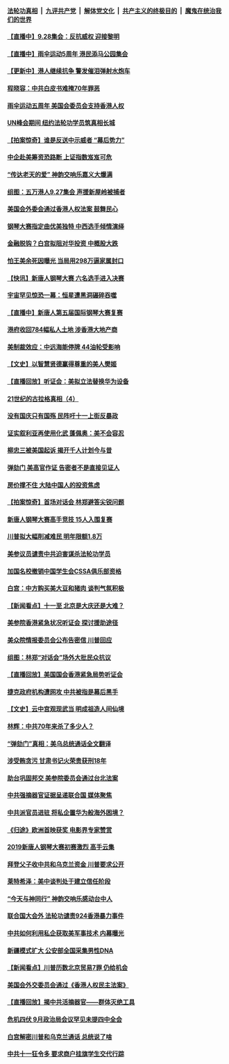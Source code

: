 ####  [法轮功真相](../../../../basic/blob/master/README.md?t=09281500) &nbsp;|&nbsp; [九评共产党](../../../../9ping.md/blob/master/README.md?t=09281500) &nbsp;|&nbsp; [解体党文化](../../../../jtdwh.md/blob/master/README.md?t=09281500)  &nbsp;|&nbsp; [共产主义的终极目的](../../../../gczydzjmd.md/blob/master/README.md?t=09281500) &nbsp;|&nbsp; [魔鬼在统治我们的世界](../../../../mgztzwmdsj.md/blob/master/README.md?t=09281500) 

#### [【直播中】9.28集会：反抗威权 迎接黎明](../pages/nf4514/n11544233.md?t=09281500) 

#### [【直播中】雨伞运动5周年 港民添马公园集会](../pages/nf4514/n11552529.md?t=09281500) 

#### [【更新中】港人继续抗争 警发催泪弹射水炮车](../pages/nf4514/n11552329.md?t=09281500) 

#### [程晓容：中共白皮书难掩70年罪恶](../pages/nf4514/n11552335.md?t=09281500) 

#### [雨伞运动五周年 美国会委员会支持香港人权](../pages/nf4514/n11551792.md?t=09281500) 

#### [UN峰会期间 纽约法轮功学员筑真相长城](../pages/nf4514/n11551758.md?t=09281500) 

#### [【拍案惊奇】谁是反送中示威者 “幕后势力”](../pages/nf4514/n11551909.md?t=09281500) 

#### [中企赴美筹资恐路断 上证指数岌岌可危](../pages/nf4514/n11551697.md?t=09281500) 

#### [“传达老天的爱” 神韵交响乐嘉义大爆满](../pages/nf4514/n11551879.md?t=09281500) 

#### [组图：五万港人9.27集会 声援新屋岭被捕者](../pages/nf4514/n11551844.md?t=09281500) 

#### [美国会外委会通过香港人权法案 鼓舞民心](../pages/nf4514/n11551555.md?t=09281500) 

#### [钢琴大赛指定曲优美独特 中西选手倾情演绎](../pages/nf4514/n11551578.md?t=09281500) 

#### [金融脱钩？白宫拟阻对华投资 中概股大跌](../pages/nf4514/n11551260.md?t=09281500) 

#### [怕王美余死因曝光 当局用298万逼家属封口](../pages/nf4514/n11546241.md?t=09281500) 

#### [【快讯】新唐人钢琴大赛 六名选手进入决赛](../pages/nf4514/n11551541.md?t=09281500) 

#### [宇宙罕见惊恐一幕：恒星遭黑洞碾碎吞噬](../pages/nf4514/n11551114.md?t=09281500) 

#### [【直播中】新唐人第五届国际钢琴大赛复赛](../pages/nf4514/n11549569.md?t=09281500) 

#### [港府收回784幅私人土地 涉香港大地产商](../pages/nf4514/n11551088.md?t=09281500) 

#### [美制裁效应：中远海能停牌 44油轮受影响](../pages/nf4514/n11550947.md?t=09281500) 

#### [【文史】以智慧贤德赢得尊重的美人樊姬](../pages/nf4514/n11539138.md?t=09281500) 

#### [【直播回放】听证会：美拟立法替换华为设备](../pages/nf4514/n11549193.md?t=09281500) 

#### [21世纪的古拉格真相（4）](../pages/nf4514/n11546060.md?t=09281500) 

#### [没有国庆只有国殇 民阵吁十一上街反暴政](../pages/nf4514/n11549314.md?t=09281500) 

#### [证实叙利亚再使用化武 蓬佩奥：美不会容忍](../pages/nf4514/n11550126.md?t=09281500) 

#### [柳忠三被美国起诉 揭开千人计划今与昔](../pages/nf4514/n11541932.md?t=09281500) 

#### [弹劾门 美高官作证 告密者不是直接见证人](../pages/nf4514/n11549189.md?t=09281500) 

#### [房价撑不住 大陆中国人的投资焦虑](../pages/nf4514/n11531149.md?t=09281500) 

#### [【拍案惊奇】首场对话会 林郑避答尖锐问题](../pages/nf4514/n11549383.md?t=09281500) 

#### [新唐人钢琴大赛高手竞技 15人入围复赛](../pages/nf4514/n11548974.md?t=09281500) 

#### [川普拟大幅削减难民 明年限额1.8万](../pages/nf4514/n11549250.md?t=09281500) 

#### [美参议员谴责中共迫害谋杀法轮功学员](../pages/nf4514/n11549146.md?t=09281500) 

#### [加国名校撤销中国学生会CSSA俱乐部资格](../pages/nf4514/n11549097.md?t=09281500) 

#### [白宫：中方购买美大豆和猪肉 谈判气氛积极](../pages/nf4514/n11548713.md?t=09281500) 

#### [【新闻看点】十一至 北京是大庆还是大难？](../pages/nf4514/n11548856.md?t=09281500) 

#### [美参院香港紧急状况听证会 探讨援助途径](../pages/nf4514/n11548978.md?t=09281500) 

#### [美众院情报委员会公布告密信 川普回应](../pages/nf4514/n11548618.md?t=09281500) 

#### [组图：林郑“对话会”场外大批民众抗议](../pages/nf4514/n11548420.md?t=09281500) 

#### [【直播回放】美国国会香港紧急局势听证会](../pages/nf4514/n11548531.md?t=09281500) 

#### [捷克政府机构遭网攻 中共被指是幕后黑手](../pages/nf4514/n11548001.md?t=09281500) 

#### [【文史】云中宫观现武当 明成祖造人间仙境](../pages/nf4514/n8056353.md?t=09281500) 

#### [林辉：中共70年来杀了多少人？](../pages/nf4514/n11546701.md?t=09281500) 

#### [“弹劾门”真相：美乌总统通话全文翻译](../pages/nf4514/n11547303.md?t=09281500) 

#### [涉受贿贪污 甘肃书记火荣贵获刑18年](../pages/nf4514/n11547396.md?t=09281500) 

#### [助台巩固邦交 美参院委员会通过台北法案](../pages/nf4514/n11547193.md?t=09281500) 

#### [中共强摘器官证据呈递联合国 媒体聚焦](../pages/nf4514/n11546426.md?t=09281500) 

#### [中共派官员进驻 将私企置华为般海外困境？](../pages/nf4514/n11546046.md?t=09281500) 

#### [《归途》欧洲首映获奖 电影界专家赞赏](../pages/nf4514/n11546338.md?t=09281500) 

#### [2019新唐人钢琴大赛初赛激烈 高手云集](../pages/nf4514/n11546997.md?t=09281500) 

#### [拜登父子收中共和乌克兰资金 川普要求公开](../pages/nf4514/n11546823.md?t=09281500) 

#### [莱特希泽：美中谈判处于建立信任阶段](../pages/nf4514/n11546941.md?t=09281500) 

#### [“今天与神同行” 神韵交响乐感动台中人](../pages/nf4514/n11546970.md?t=09281500) 

#### [联合国大会外 法轮功谴责924香港暴力事件](../pages/nf4514/n11546920.md?t=09281500) 

#### [中共如何利用私企获取美军事技术 内幕曝光](../pages/nf4514/n11546359.md?t=09281500) 

#### [新疆模式扩大 公安部全国采集男性DNA](../pages/nf4514/n11546501.md?t=09281500) 

#### [【新闻看点】川普历数北京贸易7罪 仍给机会](../pages/nf4514/n11546490.md?t=09281500) 

#### [美国会外交委员会通过《香港人权民主法案》](../pages/nf4514/n11546565.md?t=09281500) 

#### [【直播回放】揭中共活摘器官——群体灭绝工具](../pages/nf4514/n11546311.md?t=09281500) 

#### [危机四伏 9月政治局会议罕见未提四中全会](../pages/nf4514/n11546367.md?t=09281500) 

#### [白宫解密川普和乌克兰通话 总统说了啥](../pages/nf4514/n11546306.md?t=09281500) 

#### [中共十一狂令多 要求商户挂旗学生交代行踪](../pages/nf4514/n11545702.md?t=09281500) 

